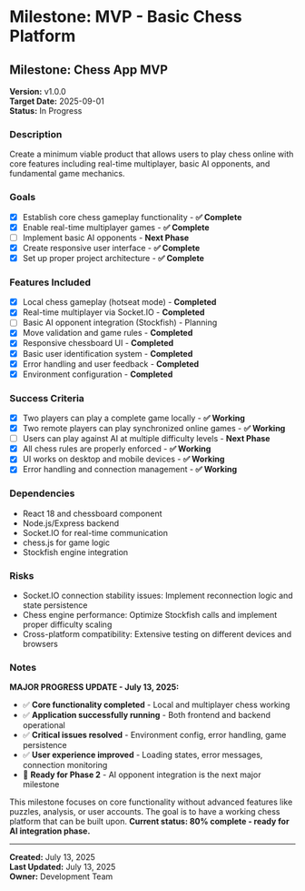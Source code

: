 # Milestone: MVP - Basic Chess Platform

## Milestone: Chess App MVP

**Version:** v1.0.0  
**Target Date:** 2025-09-01  
**Status:** In Progress

### Description
Create a minimum viable product that allows users to play chess online with core features including real-time multiplayer, basic AI opponents, and fundamental game mechanics.

### Goals
- [x] Establish core chess gameplay functionality - **✅ Complete**
- [x] Enable real-time multiplayer games - **✅ Complete**
- [ ] Implement basic AI opponents - **Next Phase**
- [x] Create responsive user interface - **✅ Complete**
- [x] Set up proper project architecture - **✅ Complete**

### Features Included
- [x] Local chess gameplay (hotseat mode) - **Completed**
- [x] Real-time multiplayer via Socket.IO - **Completed** 
- [ ] Basic AI opponent integration (Stockfish) - Planning
- [x] Move validation and game rules - **Completed**
- [x] Responsive chessboard UI - **Completed**
- [x] Basic user identification system - **Completed**
- [x] Error handling and user feedback - **Completed**
- [x] Environment configuration - **Completed**

### Success Criteria
- [x] Two players can play a complete game locally - **✅ Working**
- [x] Two remote players can play synchronized online games - **✅ Working**
- [ ] Users can play against AI at multiple difficulty levels - **Next Phase**
- [x] All chess rules are properly enforced - **✅ Working**
- [x] UI works on desktop and mobile devices - **✅ Working**
- [x] Error handling and connection management - **✅ Working**

### Dependencies
- React 18 and chessboard component
- Node.js/Express backend
- Socket.IO for real-time communication
- chess.js for game logic
- Stockfish engine integration

### Risks
- Socket.IO connection stability issues: Implement reconnection logic and state persistence
- Chess engine performance: Optimize Stockfish calls and implement proper difficulty scaling
- Cross-platform compatibility: Extensive testing on different devices and browsers

### Notes
**MAJOR PROGRESS UPDATE - July 13, 2025:**
- ✅ **Core functionality completed** - Local and multiplayer chess working
- ✅ **Application successfully running** - Both frontend and backend operational
- ✅ **Critical issues resolved** - Environment config, error handling, game persistence
- ✅ **User experience improved** - Loading states, error messages, connection monitoring
- 🎯 **Ready for Phase 2** - AI opponent integration is the next major milestone

This milestone focuses on core functionality without advanced features like puzzles, analysis, or user accounts. The goal is to have a working chess platform that can be built upon. **Current status: 80% complete - ready for AI integration phase.**

---
**Created:** July 13, 2025  
**Last Updated:** July 13, 2025  
**Owner:** Development Team
